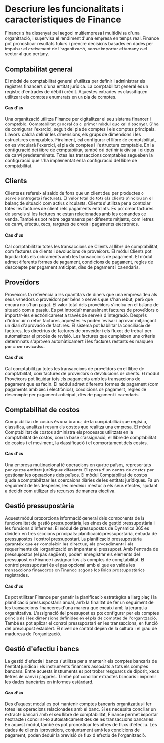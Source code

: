 # Descriure les funcionalitats i característiques de Finance
Finance s'ha dissenyat pel negoci multiempresa i multidivisa d'una organització, i supervisa el rendiment d'una empresa en temps real. Finance pot pronosticar resultats futurs i prendre decisions basades en dades per impulsar el creixement de l'organització, sense importar el tamany o el sector al que pertany.

## Comptabilitat general
El mòdul de comptabilitat general s'utilitza per definir i administrar els registres financers d'una entitat jurídica. La comptabilitat general és un registre d'entrades de dèbit i crèdit. Aquestes entrades es classifiquen utilitzant els comptes enumerats en un pla de comptes.

#### Cas d'ús
Una organització utilitza Finance per digitalitzar el seu sistema financer i comptable. Comptabilitat general és el primer mòdul que cal dissenyar. S'ha de configurar l'exercici, seguit del pla de comptes i els comptes principals. Llavors, caldrà definir les dimensions, els grups de dimensions i les estructures comptables. Finalment, cal configurar el llibre de comptabilitat, on es vincularà l'exercici, el pla de comptes i l'estructura comptable. En la configuració del llibre de comptabilitat, també cal definir la divisa i el tipus de canvi predeterminats. Totes les transaccions comptables segueixen la configuració que s'ha implementat en la configuració del llibre de comptabilitat.

## Clients
Clients es refereix al saldo de fons que un client deu per productes o serveis entregats i facturats. El valor total de tots els clients s'inclou en el balanç de situació com actius circulants. Clients s'utilitza per a controlar totes les factures de client i els pagaments entrants. Es pot crear factures de serveis si les factures no estan relacionades amb les comandes de venda. També es pot rebre pagamaents per diferents mitjants, com lletres de canvi, efectiu, xecs, targetes de crèdit i pagaments electrònics.

#### Cas d'ús
Cal comptabilitzar totes les transaccions de Clients al llibre de comptabilitat, com factures de clients i devolucions de proveïdors. El mòdul Clients pot liquidar tots els cobraments amb les transaccions de pagament. El mòdul admet diferents formes de pagament, condicions de pagament, regles de descompte per pagament anticipat, dies de pagament i calendaris.

## Proveïdors
Proveïdors fa referència a les quantitats de diners que una empresa deu als seus venedors o proveïdors per béns o serveis que s'han rebut, però que encara no s'han pagat. El valor total dels proveïdors s'inclou en el balanç de situació com a passiu. Es pot introduïr manualment factures de proveïdors o importar-les electrònicament a través de serveis d'integració. Després d'introduïr o rebre factures, aquestes es poden revisar i aprovar mitjançant un diari d'aprovació de factures. El sistema pot habilitar la conciliació de factures, les directrius de factures de proveïdor i els fluxos de treball per automatitzar el procés de revisió. Les factures que cumpleixen uns criteris determinats s'aproven automàticament i les factures restants es marquen per a ser revisades.

#### Cas d'ús
Cal comptabilitzar totes les transaccions de proveïdors en el llibre de comptabilitat, com factures de proveïdors o devolucions de clients. El mòdul Proveïdors pot liquidar tots els pagaments amb les transaccions de pagament que es facin. El mòdul admet diferents formes de pagament (com pagaments amb xec i electrònics), condicions de pagament, regles de descompte per pagament anticipat, dies de pagament i calendaris.

## Comptabilitat de costos
Comptabilitat de costos és una branca de la comptabilitat que registra, classifica, analitza i resum els costos que realitza una empresa. El mòdul Comptabilitat de costos administra els processos utilitzats en la comptabilitat de costos, com la base d'assignació, el llibre de comptabilitat de costos i el moviment, la classificació i el comportament dels costos.

#### Cas d'ús
Una empresa multinacional té operacions en quatre països, representats per quatre entitats jurídiques diferents. Disposa d'un centre de costos per gestionar les operacions dels països. El mòdul Comptabilitat de costos ajuda a comptabilitzar les opercaions diàries de les entitats jurídiques. Fa un seguiment de les despeses, les medeix i n'estudia els seus efectes, ajudant a decidir com utilitzar els recursos de manera efectiva.

## Gestió pressupostària
Aquest mòdul proporciona informació general dels components de la funcionalitat de gestió pressupostària, les eines de gestió pressupostària i les funcions d'informes. El mòdul de pressupostos de Dynamics 365 es divideix en tres seccions principals: planificació pressupostària, entrada de pressupostos i control pressupostari. La planificació pressupostària garanteix que es compleixin les directius, els procediments i els requeriments de l'organització en implantar el pressupost. Amb l'entrada de pressupostos (el pas següent), podem enregistrar els elements del pressupost en Finance i assignar-los als comptes de comptabilitat. El control pressupostari és el pas opcional amb el que es valida les transaccions financeres en Finance segons les línies pressupostàries registrades.

#### Cas d'ús
Es pot utilitzar Finance per ganatir la planificació estratègica a llarg plaç i la planificació pressuspostària anual, amb la finalitat de fer un seguiment de les transaccions financeres d'una manera que encaixi amb la jerarquia organitzativa. L'assignació del pressupost es pot configurar per els comptes principals i les dimensions definides en el pla de comptes de l'organització. També es pot aplicar el control pressupostari en les transaccions, en funció del pressupost establert. El nivell de control depèn de la cultura i el grau de maduresa de l'organització.

## Gestió d'efectiu i bancs
La gestió d'efectiu i bancs s'utilitza per a mantenir els comptes bancaris de l'entitat jurídica i els instruments financers associats a tots els comptes bancaris. Entre aquests instruments es pot trobar resguards de dipòsit, xecs lletres de canvi i pagarès. També pot conciliar extractes bancaris i imprimir les dades bancàries en informes estàndard.

#### Cas d'ús
Des d'aquest mòdul es pot mantenir comptes bancaris organitzatius i fer totes les operacions relacionades amb el banc. Si es necessita conciliar un extracte bancari amb el seu llibre de comptabilitat, Finance permet importar l'extracte i conciliar-lo automàticament des de les transaccions bancàries. En aquest mòdul, també es pot pronosticar les xifres de fluxs d'efectiu. Les dades de clients i proveïdors, conjuntament amb les condicions de pagament, poden deduïr la previsió de flux d'efectiu de l'organització.







































